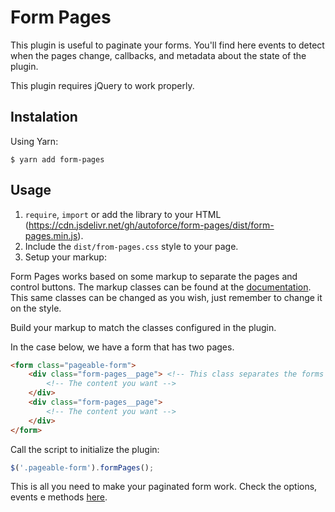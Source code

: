 # Form Pages

This plugin is useful to paginate your forms. You'll find here events to detect
when the pages change, callbacks, and metadata about the state of the plugin.

This plugin requires jQuery to work properly.

## Instalation
Using Yarn:

```
$ yarn add form-pages
```

## Usage

1. `require`, `import` or add the library to your HTML (https://cdn.jsdelivr.net/gh/autoforce/form-pages/dist/form-pages.min.js).
2. Include the `dist/from-pages.css` style to your page.
3. Setup your markup:

Form Pages works based on some markup to separate the pages and control buttons.
The markup classes can be found at the
[documentation](./global.html#FormPagesOptions). This same classes can be
changed as you wish, just remember to change it on the style.

Build your markup to match the classes configured in the plugin.

In the case below, we have a form that has two pages.
```html
<form class="pageable-form">
    <div class="form-pages__page"> <!-- This class separates the forms pages -->
        <!-- The content you want -->
    </div>
    <div class="form-pages__page">
        <!-- The content you want -->
    </div>
</form>
```

Call the script to initialize the plugin:
```javascript
$('.pageable-form').formPages();
```

This is all you need to make your paginated form work.
Check the options, events e methods [here](https://autoforce.github.io/form-pages/FormPages.html).
